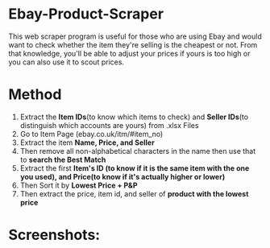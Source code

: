 # Ebay-Product-Scraper 
This web scraper program is useful for those who are using Ebay and would want to check whether the item they're selling is the cheapest or not. From that knowledge, you'll be able to adjust your prices if yours is too high or you can also use it to scout prices. 

# Method
1. Extract the **Item IDs**(to know which items to check) and **Seller IDs**(to distinguish which accounts are yours) from .xlsx Files
2. Go to Item Page (ebay.co.uk/itm/#item_no)
3. Extract the item **Name, Price, and Seller** 
4. Then remove all non-alphabetical characters in the name then use that to **search the Best Match**
5. Extract the first **Item's ID (to know if it is the same item with the one you used), and Price(to know if it's actually higher or lower)**
6. Then Sort it by **Lowest Price + P&P**
7. Then extract the price, item id, and seller of **product with the lowest price**

# Screenshots:
